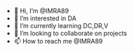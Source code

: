 - 👋 Hi, I’m @IMRA89
- 👀 I’m interested in DA
- 🌱 I’m currently learning DC,DR,V
- 💞️ I’m looking to collaborate on projects
- 📫 How to reach me @IMRA89


<!---
IMRA89/IMRA89 is a ✨ special ✨ repository because its `README.md` (this file) appears on your GitHub profile.
You can click the Preview link to take a look at your changes.
--->

